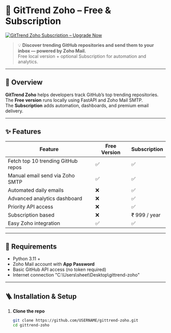 # 🚀 GitTrend Zoho – Free & Subscription

[![GitTrend Zoho  Subscription – Upgrade Now](https://img.shields.io/badge/Upgrade%20to-GitTrend%20Subscription%20%E2%9C%A8-blue?style=for-the-badge)](#-upgrade-to-gittrend-zoho-Subscription-999year)

> 💡 **Discover trending GitHub repositories and send them to your inbox — powered by Zoho Mail.**  
> Free local version + optional  Subscription for automation and analytics.

---

## 🧩 Overview

**GitTrend Zoho** helps developers track GitHub’s top trending repositories.  
The **Free version** runs locally using FastAPI and Zoho Mail SMTP.  
The **Subscription** adds automation, dashboards, and premium email delivery.

---

## ✨ Features

| Feature | Free Version |  Subscription |
|----------|---------------|--------------|
| Fetch top 10 trending GitHub repos | ✅ | ✅ |
| Manual email send via Zoho SMTP | ✅ | ✅ |
| Automated daily emails | ❌ | ✅ |
| Advanced analytics dashboard | ❌ | ✅ |
| Priority API access | ❌ | ✅ |
| Subscription based | ❌ | ₹ 999 / year |
| Easy Zoho integration | ✅ | ✅ |

---

## 🧰 Requirements

- Python 3.11 +
- Zoho Mail account with **App Password**
- Basic GitHub API access (no token required)
- Internet connection
"C:\Users\sheet\Desktop\gittrend-zoho"
---

## 🪜 Installation & Setup

1. **Clone the repo**
   ```bash
   git clone https://github.com/USERNAME/gittrend-zoho.git
   cd gittrend-zoho
